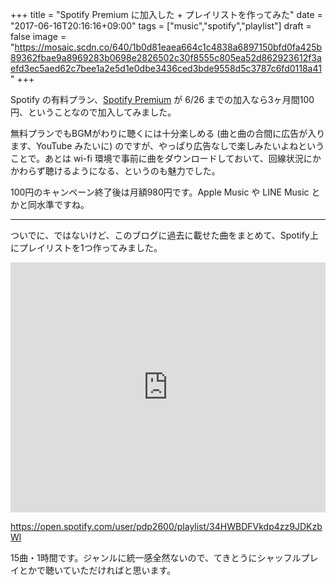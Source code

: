 +++
title = "Spotify Premium に加入した + プレイリストを作ってみた"
date = "2017-06-16T20:16:16+09:00"
tags = ["music","spotify","playlist"]
draft = false
image = "https://mosaic.scdn.co/640/1b0d81eaea664c1c4838a6897150bfd0fa425b89362fbae9a8969283b0698e2826502c30f8555c805ea52d862923612f3aefd3ec5aed62c7bee1a2e5d1e0dbe3436ced3bde9558d5c3787c6fd0118a41"
+++

Spotify の有料プラン、[Spotify Premium](https://www.spotify.com/jp/intro/) が 6/26 までの加入なら3ヶ月間100円、ということなので加入してみました。

無料プランでもBGMがわりに聴くには十分楽しめる (曲と曲の合間に広告が入ります、YouTube みたいに) のですが、やっぱり広告なしで楽しみたいよねということで。あとは wi-fi 環境で事前に曲をダウンロードしておいて、回線状況にかかわらず聴けるようになる、というのも魅力でした。

100円のキャンペーン終了後は月額980円です。Apple Music や LINE Music とかと同水準ですね。

---

ついでに、ではないけど、このブログに過去に載せた曲をまとめて、Spotify上にプレイリストを1つ作ってみました。

<iframe src="https://open.spotify.com/embed/user/matsuoshi/playlist/2X8Od330iUxnxfwRgcqhMG" width="100%" height="400" frameborder="0" allowtransparency="true"></iframe>

https://open.spotify.com/user/pdp2600/playlist/34HWBDFVkdp4zz9JDKzbWl

15曲・1時間です。ジャンルに統一感全然ないので、てきとうにシャッフルプレイとかで聴いていただければと思います。
